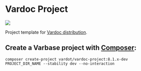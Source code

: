 # Vardoc Project

[![](https://www.drupal.org/files/styles/grid-3/public/project-images/Vardoc%20-%20No%20Padding.png)](https://www.drupal.org/project/vardoc)

Project template for [Vardoc distribution](http://www.drupal.org/project/vardoc).


## Create a Varbase project with [Composer](https://getcomposer.org/download/):

```
composer create-project vardot/vardoc-project:8.1.x-dev PROJECT_DIR_NAME --stability dev --no-interaction
```